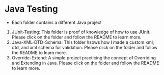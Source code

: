# Java Testing

- Each folder contains a different Java project

1. JUnit-Testing: This folder is proof of knowledge of how to use JUnit. Please click on the folder and follow the README to learn more.
2. Java-XML-DTD-Schema: This folder hsows how I made a custom xml, dtd, and xml schema for validation. Please click on the folder and follow the README to learn more.
3. Override-Extend: A simple project practicing the concept of Overriding and Extending in Java. Please click on the folder and follow the README to learn more.